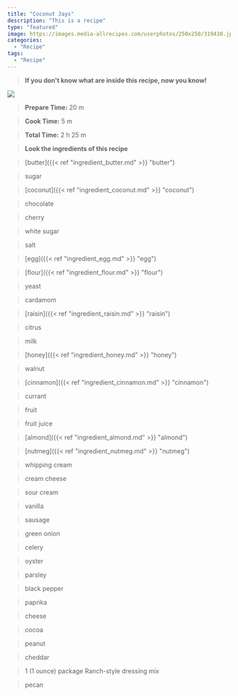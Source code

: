 ```yaml
---
title: "Coconut Jays"
description: "This is a recipe"
type: "featured"
image: https://images.media-allrecipes.com/userphotos/250x250/319430.jpg
categories: 
  - "Recipe"
tags: 
  - "Recipe"
---
```



>**If you don't know what are inside this recipe, now you know!**

![](../images/Recipes-Banner.jpg)
> **Prepare Time:** 20 m


> **Cook Time:** 5 m


> **Total Time:** 2 h 25 m

> **Look the ingredients of this recipe**

> [butter]({{< ref "ingredient_butter.md" >}} "butter")

> sugar

> [coconut]({{< ref "ingredient_coconut.md" >}} "coconut")

> chocolate

> cherry

> white sugar

> salt

> [egg]({{< ref "ingredient_egg.md" >}} "egg")

> [flour]({{< ref "ingredient_flour.md" >}} "flour")

> yeast

> cardamom

> [raisin]({{< ref "ingredient_raisin.md" >}} "raisin")

> citrus

> milk

> [honey]({{< ref "ingredient_honey.md" >}} "honey")

> walnut

> [cinnamon]({{< ref "ingredient_cinnamon.md" >}} "cinnamon")

> currant

> fruit

> fruit juice

> [almond]({{< ref "ingredient_almond.md" >}} "almond")

> [nutmeg]({{< ref "ingredient_nutmeg.md" >}} "nutmeg")

> whipping cream

> cream cheese

> sour cream

> vanilla

> sausage

> green onion

> celery

> oyster

> parsley

> black pepper

> paprika

> cheese

> cocoa

> peanut

> cheddar

> 1 (1 ounce) package Ranch-style dressing mix

> pecan


